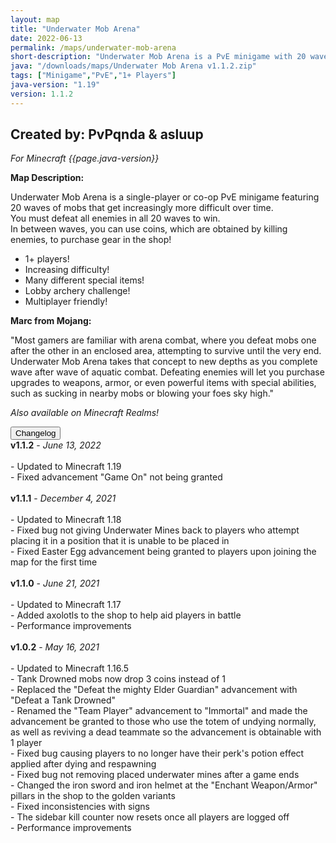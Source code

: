 ```yaml
---
layout: map
title: "Underwater Mob Arena"
date: 2022-06-13
permalink: /maps/underwater-mob-arena
short-description: "Underwater Mob Arena is a PvE minigame with 20 waves of mobs to defeat alone, or with friends!"
java: "/downloads/maps/Underwater Mob Arena v1.1.2.zip"
tags: ["Minigame","PvE","1+ Players"]
java-version: "1.19"
version: 1.1.2
---
```

Created by: PvPqnda & asluup
-
*For Minecraft {{page.java-version}}*

**Map Description:**

Underwater Mob Arena is a single-player or co-op PvE minigame featuring 20 waves of mobs that get increasingly more difficult over time.<br>
You must defeat all enemies in all 20 waves to win.<br>
In between waves, you can use coins, which are obtained by killing enemies, to purchase gear in the shop!

- 1+ players!
- Increasing difficulty!
- Many different special items!
- Lobby archery challenge!
- Multiplayer friendly!

**Marc from Mojang:**

"Most gamers are familiar with arena combat, where you defeat mobs one after the other in an enclosed area, attempting to survive until the very end. Underwater Mob Arena takes that concept to new depths as you complete wave after wave of aquatic combat. Defeating enemies will let you purchase upgrades to weapons, armor, or even powerful items with special abilities, such as sucking in nearby mobs or blowing your foes sky high."

*Also available on Minecraft Realms!*

<div id="accordion">
  <div class="card">
        <button class="card-header mb-0 btn btn-link text-decoration-none" data-toggle="collapse" data-target="#changelog" aria-expanded="false" aria-controls="changelog" id="changelogBtn">
           Changelog
        </button>
</div>

<div id="changelog" class="collapse" aria-labelledby="changelogBtn" data-parent="#accordion">
      <div class="card-body">
<b>v1.1.2</b> - <em>June 13, 2022</em><br>
<br>
- Updated to Minecraft 1.19<br>
- Fixed advancement "Game On" not being granted<br>
<br>
<b>v1.1.1</b> - <em>December 4, 2021</em><br>
<br>
- Updated to Minecraft 1.18<br>
- Fixed bug not giving Underwater Mines back to players who attempt placing it in a position that it is unable to be placed in<br>
- Fixed Easter Egg advancement being granted to players upon joining the map for the first time<br>
<br>
<b>v1.1.0</b> - <em>June 21, 2021</em><br>
<br>
- Updated to Minecraft 1.17<br>
- Added axolotls to the shop to help aid players in battle<br>
- Performance improvements<br>
<br>
<b>v1.0.2</b> - <em>May 16, 2021</em><br>
<br>
- Updated to Minecraft 1.16.5<br>
- Tank Drowned mobs now drop 3 coins instead of 1<br>
- Replaced the "Defeat the mighty Elder Guardian" advancement with "Defeat a Tank Drowned"<br>
- Renamed the "Team Player" advancement to "Immortal" and made the advancement be granted to those who use the totem of undying normally, as well as reviving a dead teammate so the advancement is obtainable with 1 player<br>
- Fixed bug causing players to no longer have their perk's potion effect applied after dying and respawning<br>
- Fixed bug not removing placed underwater mines after a game ends<br>
- Changed the iron sword and iron helmet at the "Enchant Weapon/Armor" pillars in the shop to the golden variants<br>
- Fixed inconsistencies with signs<br>
- The sidebar kill counter now resets once all players are logged off<br>
- Performance improvements<br>
      </div>
    </div>
  </div>